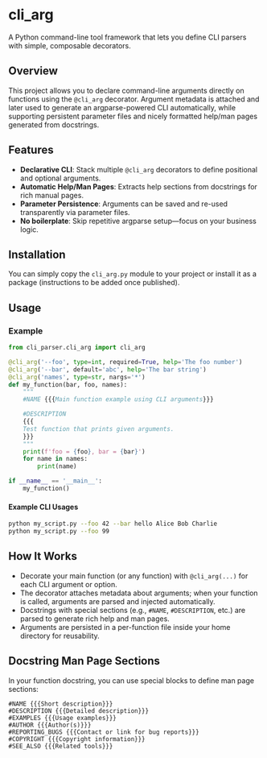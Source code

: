 # cli_arg

A Python command-line tool framework that lets you define CLI parsers with simple, composable decorators.

## Overview

This project allows you to declare command-line arguments directly on functions using the `@cli_arg` decorator. Argument metadata is attached and later used to generate an argparse-powered CLI automatically, while supporting persistent parameter files and nicely formatted help/man pages generated from docstrings.

## Features

- **Declarative CLI**: Stack multiple `@cli_arg` decorators to define positional and optional arguments.
- **Automatic Help/Man Pages**: Extracts help sections from docstrings for rich manual pages.
- **Parameter Persistence**: Arguments can be saved and re-used transparently via parameter files.
- **No boilerplate**: Skip repetitive argparse setup—focus on your business logic.

## Installation

You can simply copy the `cli_arg.py` module to your project or install it as a package (instructions to be added once published).

## Usage

### Example

```python
from cli_parser.cli_arg import cli_arg

@cli_arg('--foo', type=int, required=True, help='The foo number')
@cli_arg('--bar', default='abc', help='The bar string')
@cli_arg('names', type=str, nargs='*')
def my_function(bar, foo, names):
    """
    #NAME {{{Main function example using CLI arguments}}}

    #DESCRIPTION
    {{{
    Test function that prints given arguments.
    }}}
    """
    print(f'foo = {foo}, bar = {bar}')
    for name in names:
        print(name)

if __name__ == '__main__':
    my_function()
```

#### Example CLI Usages

```bash
python my_script.py --foo 42 --bar hello Alice Bob Charlie
python my_script.py --foo 99
```

## How It Works

- Decorate your main function (or any function) with `@cli_arg(...)` for each CLI argument or option.
- The decorator attaches metadata about arguments; when your function is called, arguments are parsed and injected automatically.
- Docstrings with special sections (e.g., `#NAME`, `#DESCRIPTION`, etc.) are parsed to generate rich help and man pages.
- Arguments are persisted in a per-function file inside your home directory for reusability.

## Docstring Man Page Sections

In your function docstring, you can use special blocks to define man page sections:

```
#NAME {{{Short description}}}
#DESCRIPTION {{{Detailed description}}}
#EXAMPLES {{{Usage examples}}}
#AUTHOR {{{Author(s)}}}
#REPORTING_BUGS {{{Contact or link for bug reports}}}
#COPYRIGHT {{{Copyright information}}}
#SEE_ALSO {{{Related tools}}}